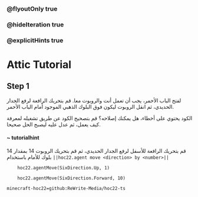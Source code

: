 ### @flyoutOnly true
### @hideIteration true
### @explicitHints true


# Attic Tutorial

## Step 1
لفتح الباب الأحمر، يجب أن تعمل أنت والروبوت معا. قم بتحريك الرافعة لرفع الجدار الحديدي، ثم انقل الروبوت ليكون فوق البلوك الذهبي الموجود أمام الباب الأحمر.

الكود يحتوي على أخطاء، هل يمكنك إصلاحه؟ قم بتصحيح الكود عن طريق تشغيله لمعرفة كيف يعمل، ثم عدل عليه ليصبح الحل صحيحا.

#### ~ tutorialhint 
قم بتحريك الرافعة للأسفل لرفع الجدار الحديدي، ثم قم بتحريك الروبوت 14 بمقدار 14 بلوك للأمام باستخدام   ``||hoc22.agent move <direction> by <number>||``



```ghost
    hoc22.agentMove(SixDirection.Up, 1)
```
```template
    hoc22.agentMove(SixDirection.Forward, 10)     
```
```package
minecraft-hoc22=github:ReWrite-Media/hoc22-ts
```